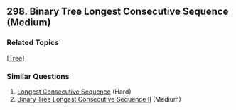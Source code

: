 <!--|This file generated by command(leetcode description); DO NOT EDIT.    |-->
<!--+----------------------------------------------------------------------+-->
<!--|@author    Openset <openset.wang@gmail.com>                           |-->
<!--|@link      https://github.com/openset                                 |-->
<!--|@home      https://github.com/openset/leetcode                        |-->
<!--+----------------------------------------------------------------------+-->

## 298. Binary Tree Longest Consecutive Sequence (Medium)



### Related Topics
  [[Tree](https://github.com/openset/leetcode/tree/master/tag/tree/README.md)]

### Similar Questions
  1. [Longest Consecutive Sequence](https://github.com/openset/leetcode/tree/master/problems/longest-consecutive-sequence) (Hard)
  1. [Binary Tree Longest Consecutive Sequence II](https://github.com/openset/leetcode/tree/master/problems/binary-tree-longest-consecutive-sequence-ii) (Medium)
